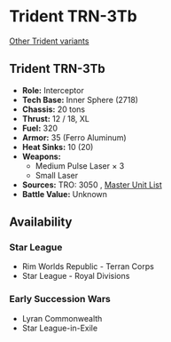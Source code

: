 # Trident TRN-3Tb 

[Other Trident variants](../trident.md) 

## Trident TRN-3Tb 

- **Role:** Interceptor 
- **Tech Base:** Inner Sphere (2718) 
- **Chassis:** 20 tons 
- **Thrust:** 12 / 18, XL 
- **Fuel:** 320 
- **Armor:** 35 (Ferro Aluminum) 
- **Heat Sinks:** 10 (20) 
- **Weapons:** 
  - Medium Pulse Laser × 3 
  - Small Laser 
- **Sources:** TRO: 3050 , [Master Unit List](http://masterunitlist.info/Unit/Details/5276) 
- **Battle Value:** Unknown 

## Availability 

### Star League 

- Rim Worlds Republic - Terran Corps 
- Star League - Royal Divisions 

### Early Succession Wars 

- Lyran Commonwealth 
- Star League-in-Exile 


